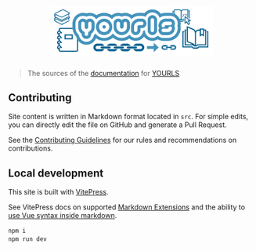 <h1 align="center">
  <a href="https://yourls.org">
    <img src="src/public/banner.png" width=66% alt="YOURLS">
  </a>
</h1>

> The sources of the [documentation](https://docs.yourls.org) for [YOURLS](https://yourls.org)

## Contributing

Site content is written in Markdown format located in `src`. For simple edits, you can directly edit the file on GitHub
and generate a Pull Request.

See the [Contributing Guidelines](https://github.com/YOURLS/.github/blob/master/CONTRIBUTING.md) for our rules and
recommendations on contributions.

## Local development

This site is built with [VitePress](https://github.com/vuejs/vitepress).

See VitePress docs on supported [Markdown Extensions](https://vitepress.vuejs.org/guide/markdown.html) and the ability
to [use Vue syntax inside markdown](https://vitepress.vuejs.org/guide/using-vue.html).

```bash
npm i
npm run dev
```
